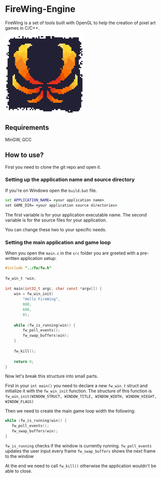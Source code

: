 # FireWing-Engine
FireWing is a set of tools built with OpenGL to help the creation of pixel art games in C/C++.

<img src="https://github.com/Kabajat/FireWing-Engine/blob/master/logo.png" width="256"/>

## Requirements
MinGW, GCC

## How to use?

First you need to clone the git repo and open it.

### Setting up the application name and source directory
If you're on Windows open the ``build.bat`` file.

```bat
set APPLICATION_NAME= <your application name>
set GAME_DIR= <your application source directories>
```

The first variable is for your application executable name.
The second variable is for the source files for your application.

You can change these two to your specific needs.

### Setting the main application and game loop

When you open the ``main.c`` in the ``src`` folder you are greeted with a pre-written application setup:

```c
#include "../fw/fw.h"

fw_win_t *win;

int main(int32_t argc, char const *argv[]) {
    win = fw_win_init(
        "Hello FireWing",
        800,
        600,
        0);

    while (fw_is_running(win)) {
        fw_poll_events();
        fw_swap_buffers(win);
    }
    
    fw_kill();
    
    return 0;
}
```

Now let's break this structure into small parts.

First in your ```int main()``` you need to declare a new ```fw_win_t``` struct and initialize it with the ```fw_win_init``` function.
The structure of this function is ```fw_win_init(WINDOW_STRUCT, WINDOW_TITLE, WINDOW_WIDTH, WINDOW_HIEGHT, WINDOW_FLAGS)```

Then we need to create the main game loop width the following:
 ```c
while (fw_is_running(win)) {
    fw_poll_events();
    fw_swap_buffers(win);
}
```

```fw_is_running``` checks if the window is currently running.
```fw_poll_events``` updates the user input every frame
```fw_swap_buffers``` shows the next frame to the window

At the end we need to call ```fw_kill()``` otherwise the application wouldn't be able to close.
